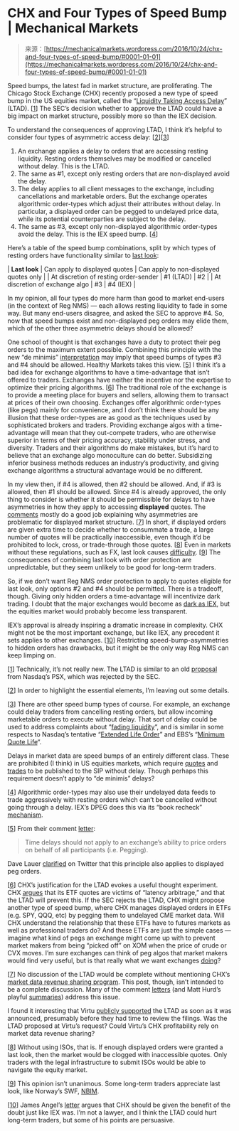 <!--yml
category: 未分类
date: 2024-05-18 06:39:38
-->

# CHX and Four Types of Speed Bump | Mechanical Markets

> 来源：[https://mechanicalmarkets.wordpress.com/2016/10/24/chx-and-four-types-of-speed-bump/#0001-01-01](https://mechanicalmarkets.wordpress.com/2016/10/24/chx-and-four-types-of-speed-bump/#0001-01-01)

Speed bumps, the latest fad in market structure, are proliferating. The Chicago Stock Exchange (CHX) recently proposed a new type of speed bump in the US equities market, called the “[Liquidity Taking Access Delay](http://www.chx.com/chxltad/)” (LTAD). [[1](#bottom1chx)] The SEC’s decision whether to approve the LTAD could have a big impact on market structure, possibly more so than the IEX decision.

To understand the consequences of approving LTAD, I think it’s helpful to consider four types of asymmetric access delay: [[2](#bottom2chx)][[3](#bottom3chx)]

1.  An exchange applies a delay to orders that are accessing resting liquidity. Resting orders themselves may be modified or cancelled without delay. This is the LTAD.
2.  The same as #1, except only resting orders that are non-displayed avoid the delay.
3.  The delay applies to all client messages to the exchange, including cancellations and marketable orders. But the exchange operates algorithmic order-types which adjust their attributes without delay. In particular, a displayed order can be pegged to undelayed price data, while its potential counterparties are subject to the delay.
4.  The same as #3, except only non-displayed algorithmic order-types avoid the delay. This is the IEX speed bump. [[4](#bottom4chx)]

Here’s a table of the speed bump combinations, split by which types of resting orders have functionality similar to [last look](https://mechanicalmarkets.wordpress.com/2015/10/05/iex-peg-orders-last-look-for-equity-markets/):

| **Last look** | Can apply to displayed quotes | Can apply to non-displayed quotes only |
| At discretion of resting order-sender | #1 (LTAD) | #2 |
| At discretion of exchange algo | #3 | #4 (IEX) |

In my opinion, all four types do more harm than good to market end-users (in the context of Reg NMS) — each allows resting liquidity to fade in some way. But many end-users disagree, and asked the SEC to approve #4\. So, now that speed bumps exist and non-displayed peg orders may elide them, which of the other three asymmetric delays should be allowed?

One school of thought is that exchanges have a duty to protect their peg orders to the maximum extent possible. Combining this principle with the new “de minimis” [interpretation](https://www.sec.gov/news/pressrelease/2016-123.html) may imply that speed bumps of types #3 and #4 should be allowed. Healthy Markets takes this view. [[5](#bottom5chx)] I think it’s a bad idea for exchange algorithms to have a time-advantage that isn’t offered to traders. Exchanges have neither the incentive nor the expertise to optimize their pricing algorithms. [[6](#bottom6chx)] The traditional role of the exchange is to provide a meeting place for buyers and sellers, allowing them to transact at prices of their own choosing. Exchanges offer algorithmic order-types (like pegs) mainly for convenience, and I don’t think there should be any illusion that these order-types are as good as the techniques used by sophisticated brokers and traders. Providing exchange algos with a time-advantage will mean that they out-compete traders, who are otherwise superior in terms of their pricing accuracy, stability under stress, and diversity. Traders and their algorithms do make mistakes, but it’s hard to believe that an exchange algo monoculture can do better. Subsidizing inferior business methods reduces an industry’s productivity, and giving exchange algorithms a structural advantage would be no different.

In my view then, if #4 is allowed, then #2 should be allowed. And, if #3 is allowed, then #1 should be allowed. Since #4 is already approved, the only thing to consider is whether it should be permissible for delays to have asymmetries in how they apply to accessing **displayed** quotes. The [comments](https://www.sec.gov/comments/sr-chx-2016-16/chx201616.shtml) mostly do a good job explaining why asymmetries are problematic for displayed market structure. [[7](#bottom7chx)] In short, if displayed orders are given extra time to decide whether to consummate a trade, a large number of quotes will be practically inaccessible, even though it’d be prohibited to lock, cross, or trade-through those quotes. [[8](#bottom8chx)] Even in markets without these regulations, such as FX, last look causes [difficulty](https://www.ft.com/content/875640f0-a325-11e5-bc70-7ff6d4fd203a). [[9](#bottom9chx)] The consequences of combining last look with order protection are unpredictable, but they seem unlikely to be good for long-term traders.

So, if we don’t want Reg NMS order protection to apply to quotes eligible for last look, only options #2 and #4 should be permitted. There is a tradeoff, though. Giving only hidden orders a time-advantage will incentivize dark trading. I doubt that the major exchanges would become as [dark as IEX](http://meanderful.blogspot.com/2016/10/iex-dark-and-expensive.html), but the equities market would probably become less transparent.

IEX’s approval is already inspiring a dramatic increase in complexity. CHX might not be the most important exchange, but like IEX, any precedent it sets applies to other exchanges. [[10](#bottom10chx)] Restricting speed-bump-asymmetries to hidden orders has drawbacks, but it might be the only way Reg NMS can keep limping on.

[[1](#1chx)] Technically, it’s not really new. The LTAD is similar to an old [proposal](https://www.sec.gov/rules/sro/phlx/2012/34-67680.pdf) from Nasdaq’s PSX, which was rejected by the SEC.

[[2](#2chx)] In order to highlight the essential elements, I’m leaving out some details.

[[3](#3chx)] There are other speed bump types of course. For example, an exchange could delay traders from cancelling resting orders, but allow incoming marketable orders to execute without delay. That sort of delay could be used to address complaints about “[fading liquidity](https://epta.fia.org/articles/liquidity-and-quote-fading)“, and is similar in some respects to Nasdaq’s tentative “[Extended Life Order](http://business.nasdaq.com/marketinsite/2016/Enhancing-Long-Term-Liquidity-Nasdaq-Introduces-the-Extended-Life-Order.html)” and EBS’s “[Minimum Quote Life](http://www.ebs.com/~/media/Files/I/Icap-Ebs/rulebooks/201603-05-EBS%20Dealing%20Rules%20EBS%20Market%20Appendix%20291015.pdf)“.

Delays in market data are speed bumps of an entirely different class. These are prohibited (I think) in US equities markets, which require [quotes](https://www.law.cornell.edu/cfr/text/17/242.604) and [trades](http://www.finra.org/industry/trade-reporting-faq#102) to be published to the SIP without delay. Though perhaps this requirement doesn’t apply to “de minimis” delays?

[[4](#4chx)] Algorithmic order-types may also use their undelayed data feeds to trade aggressively with resting orders which can’t be cancelled without going through a delay. IEX’s DPEG does this via its “book recheck” [mechanism](https://mechanicalmarkets.wordpress.com/2015/08/11/iex-ideology-and-the-role-of-an-exchange/#3iex2).

[[5](#5chx)] From their comment [letter](https://www.sec.gov/comments/sr-chx-2016-16/chx201616-8.pdf):

> Time delays should not apply to an exchange’s ability to price orders on behalf of all participants (i.e. Pegging).

Dave Lauer [clarified](https://twitter.com/DLauer/status/788021717922906112) on Twitter that this principle also applies to displayed peg orders.

[[6](#6chx)] CHX’s justification for the LTAD evokes a useful thought experiment. CHX [argues](http://www.chx.com/_posts/rule-filings/ProposedFilings/CHX-2016-16.pdf) that its ETF quotes are victims of “latency arbitrage,” and that the LTAD will prevent this. If the SEC rejects the LTAD, CHX might propose another type of speed bump, where CHX manages displayed orders in ETFs (e.g. SPY, QQQ, etc) by pegging them to undelayed CME market data. Will CHX understand the relationship that these ETFs have to futures markets as well as professional traders do? And these ETFs are just the simple cases — imagine what kind of pegs an exchange might come up with to prevent market makers from being “picked off” on XOM when the price of crude or CVX moves. I’m sure exchanges can think of peg algos that market makers would find very useful, but is that really what we want exchanges [doing](https://mechanicalmarkets.wordpress.com/2015/08/11/iex-ideology-and-the-role-of-an-exchange/)?

[[7](#7chx)] No discussion of the LTAD would be complete without mentioning CHX’s [market data revenue sharing program](http://www.chx.com/chxshare/). This post, though, isn’t intended to be a complete discussion. Many of the comment [letters](https://www.sec.gov/comments/sr-chx-2016-16/chx201616.shtml) (and Matt Hurd’s playful [summaries](http://meanderful.blogspot.com/2016/10/chx-price-taking-access-delay-ltad.html)) address this issue.

I found it interesting that Virtu [publicly supported](http://www.bloomberg.com/news/articles/2016-08-30/chicago-stock-exchange-targets-latency-arbitrage-with-speed-bump) the LTAD as soon as it was announced, presumably before they had time to review the filings. Was the LTAD proposed at Virtu’s request? Could Virtu’s CHX profitability rely on market data revenue sharing?

[[8](#8chx)] Without using ISOs, that is. If enough displayed orders were granted a last look, then the market would be clogged with inaccessible quotes. Only traders with the legal infrastructure to submit ISOs would be able to navigate the equity market.

[[9](#9chx)] This opinion isn’t unanimous. Some long-term traders appreciate last look, like Norway’s SWF, [NBIM](https://www.nbim.no/en/transparency/asset-manager-perspectives/2015/the-role-of-last-look-in-foreign-exchange-markets/).

[[10](#10chx)] James Angel’s [letter](https://www.sec.gov/comments/sr-chx-2016-16/chx201616-11.pdf) argues that CHX should be given the benefit of the doubt just like IEX was. I’m not a lawyer, and I think the LTAD could hurt long-term traders, but some of his points are persuasive.